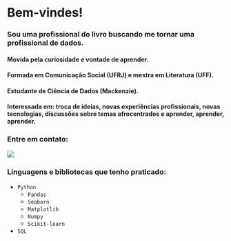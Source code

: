 # Bem-vindes! 


### Sou uma profissional do livro buscando me tornar uma profissional de dados.
#### Movida pela curiosidade e vontade de aprender. 
#### Formada em Comunicação Social (UFRJ) e mestra em Literatura (UFF).
#### Estudante de Ciência de Dados (Mackenzie).
#### Interessada em: troca de ideias, novas experiências profissionais, novas tecnologias, discussões sobre temas afrocentrados e aprender, aprender, aprender. 

### Entre em contato:
<a href="https://www.linkedin.com/in/mariana-oliveira-a5b8892b8/" target="_blank"><img loading="lazy" src="https://img.shields.io/badge/-LinkedIn-%230077B5?style=for-the-badge&logo=linkedin&logoColor=white" target="_blank"></a> 

### Linguagens e bibliotecas que tenho praticado:

- ``Python``
    - ``Pandas``
    - ``Seaborn``
    - ``Matplotlib``
    - ``Numpy``
    - ``Scikit-learn``
- ``SQL``


